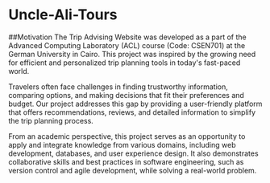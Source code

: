 # Uncle-Ali-Tours

##Motivation
The Trip Advising Website was developed as a part of the Advanced Computing Laboratory (ACL) course (Code: CSEN701) at the German University in Cairo. This project was inspired by the growing need for efficient and personalized trip planning tools in today's fast-paced world.

Travelers often face challenges in finding trustworthy information, comparing options, and making decisions that fit their preferences and budget. Our project addresses this gap by providing a user-friendly platform that offers recommendations, reviews, and detailed information to simplify the trip planning process.

From an academic perspective, this project serves as an opportunity to apply and integrate knowledge from various domains, including web development, databases, and user experience design. It also demonstrates collaborative skills and best practices in software engineering, such as version control and agile development, while solving a real-world problem.
